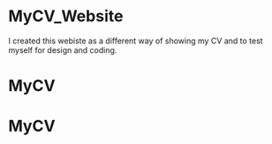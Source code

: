 # MyCV_Website

I created this webiste as a different way of showing my CV and to test myself for design and coding.
# MyCV
# MyCV
